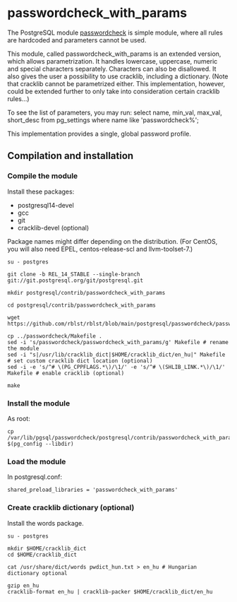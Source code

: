 # passwordcheck_with_params

The PostgreSQL module [passwordcheck](https://www.postgresql.org/docs/current/passwordcheck.html) is simple module, where all rules are hardcoded and parameters cannot be used.

This module, called passwordcheck_with_params is an extended version, which allows parametrization. It handles lowercase, uppercase, numeric and special characters separately. Characters can also be disallowed.
It also gives the user a possibility to use cracklib, including a dictionary. (Note that cracklib cannot be parametrized either. This implementation, however, could be extended further to only take into consideration certain cracklib rules...)

To see the list of parameters, you may run: select name, min_val, max_val, short_desc from pg_settings where name like 'passwordcheck%';

This implementation provides a single, global password profile.

## Compilation and installation
### Compile the module
Install these packages:
- postgresql14-devel 
- gcc 
- git 
- cracklib-devel (optional)

Package names might differ depending on the distribution. (For CentOS, you will also need EPEL, centos-release-scl and llvm-toolset-7.)


    su - postgres

    git clone -b REL_14_STABLE --single-branch git://git.postgresql.org/git/postgresql.git

    mkdir postgresql/contrib/passwordcheck_with_params

    cd postgresql/contrib/passwordcheck_with_params 

    wget https://github.com/rblst/rblst/blob/main/postgresql/passwordcheck/passwordcheck_with_params.c

    cp ../passwordcheck/Makefile . 
    sed -i 's/passwordcheck/passwordcheck_with_params/g' Makefile # rename the module
    sed -i "s|/usr/lib/cracklib_dict|$HOME/cracklib_dict/en_hu|" Makefile # set custom cracklib dict location (optional)
    sed -i -e 's/^# \(PG_CPPFLAGS.*\)/\1/' -e 's/^# \(SHLIB_LINK.*\)/\1/' Makefile # enable cracklib (optional)

    make
### Install the module
As root:

    cp /var/lib/pgsql/passwordcheck/postgresql/contrib/passwordcheck_with_params/passwordcheck_with_params.so $(pg_config --libdir)

### Load the module


In postgresql.conf:

    shared_preload_libraries = 'passwordcheck_with_params'

### Create cracklib dictionary (optional)
Install the words package.

    su - postgres

    mkdir $HOME/cracklib_dict
    cd $HOME/cracklib_dict

    cat /usr/share/dict/words pwdict_hun.txt > en_hu # Hungarian dictionary optional

    gzip en_hu
    cracklib-format en_hu | cracklib-packer $HOME/cracklib_dict/en_hu
